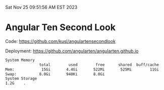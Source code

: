 Sat Nov 25 09:51:56 AM EST 2023

# Angular Ten Second Look

Code: https://github.com/kusl/angulartensecondlook

Deployment: https://github.com/angularten/angularten.github.io

```bash
System Memory
               total        used        free      shared  buff/cache   available
Mem:            15Gi       4.4Gi       522Mi       525Mi        11Gi        10Gi
Swap:          8.0Gi       940Ki       8.0Gi
System Storage
1.2G	.
```
```bash
